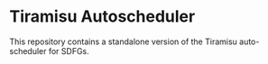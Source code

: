 # Tiramisu Autoscheduler

This repository contains a standalone version of the Tiramisu auto-scheduler for SDFGs.

